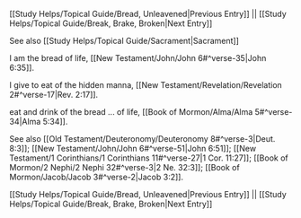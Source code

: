 [[Study Helps/Topical Guide/Bread, Unleavened|Previous Entry]]  ||  [[Study Helps/Topical Guide/Break, Brake, Broken|Next Entry]]

 See also [[Study Helps/Topical Guide/Sacrament|Sacrament]]

 I am the bread of life, [[New Testament/John/John 6#^verse-35|John 6:35]].

 I give to eat of the hidden manna, [[New Testament/Revelation/Revelation 2#^verse-17|Rev. 2:17]].

 eat and drink of the bread ... of life, [[Book of Mormon/Alma/Alma 5#^verse-34|Alma 5:34]].

 See also [[Old Testament/Deuteronomy/Deuteronomy 8#^verse-3|Deut. 8:3]]; [[New Testament/John/John 6#^verse-51|John 6:51]]; [[New Testament/1 Corinthians/1 Corinthians 11#^verse-27|1 Cor. 11:27]]; [[Book of Mormon/2 Nephi/2 Nephi 32#^verse-3|2 Ne. 32:3]]; [[Book of Mormon/Jacob/Jacob 3#^verse-2|Jacob 3:2]].

[[Study Helps/Topical Guide/Bread, Unleavened|Previous Entry]]  ||  [[Study Helps/Topical Guide/Break, Brake, Broken|Next Entry]]